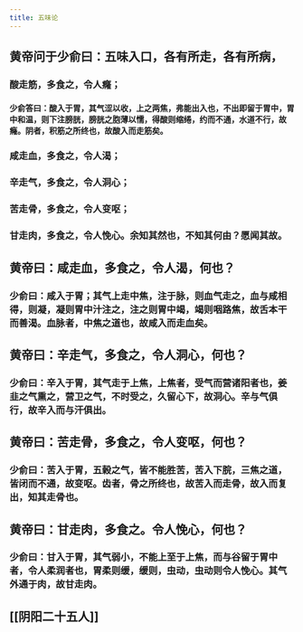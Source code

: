 ```yaml
---
title: 五味论
---
```


## 黄帝问于少俞曰：五味入口，各有所走，各有所病，
### 酸走筋，多食之，令人癃；
#### 少俞答曰：酸入于胃，其气涩以收，上之两焦，弗能出入也，不出即留于胃中，胃中和温，则下注膀胱，膀胱之胞薄以懦，得酸则缩绻，约而不通，水道不行，故癃。阴者，积筋之所终也，故酸入而走筋矣。
### 咸走血，多食之，令人渴；
### 辛走气，多食之，令人洞心；
### 苦走骨，多食之，令人变呕；
### 甘走肉，多食之，令人悗心。余知其然也，不知其何由？愿闻其故。
## 黄帝曰：咸走血，多食之，令人渴，何也？
### 少俞曰：咸入于胃；其气上走中焦，注于脉，则血气走之，血与咸相得，则凝，凝则胃中汁注之，注之则胃中竭，竭则咽路焦，故舌本干而善渴。血脉者，中焦之道也，故咸入而走血矣。
## 黄帝曰：辛走气，多食之，令人洞心，何也？
### 少俞曰：辛入于胃，其气走于上焦，上焦者，受气而营诸阳者也，姜韭之气熏之，营卫之气，不时受之，久留心下，故洞心。辛与气俱行，故辛入而与汗俱出。
## 黄帝曰：苦走骨，多食之，令人变呕，何也？
### 少俞曰：苦入于胃，五榖之气，皆不能胜苦，苦入下脘，三焦之道，皆闭而不通，故变呕。齿者，骨之所终也，故苦入而走骨，故入而复出，知其走骨也。
## 黄帝曰：甘走肉，多食之。令人悗心，何也？
### 少俞曰：甘入于胃，其气弱小，不能上至于上焦，而与谷留于胃中者，令人柔润者也，胃柔则缓，缓则，虫动，虫动则令人悗心。其气外通于肉，故甘走肉。
## [[阴阳二十五人]]